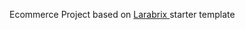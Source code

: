 <p>
    Ecommerce Project based on 
    <a href="https://github.com/fazleyrabby/larabrix.git" class="text-blue-500 hover:underline">
        Larabrix
    </a> starter template
</p>
